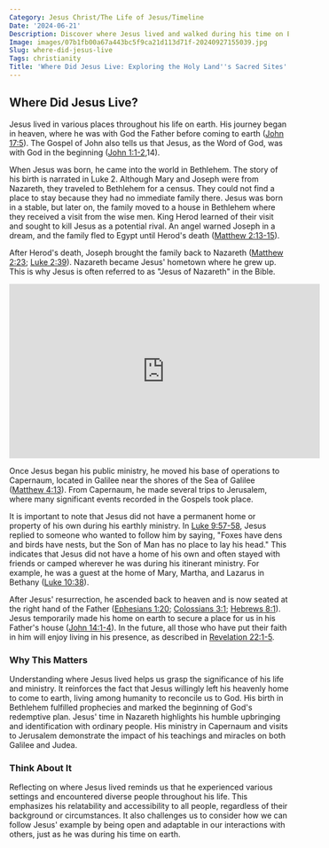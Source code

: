 ```yaml
---
Category: Jesus Christ/The Life of Jesus/Timeline
Date: '2024-06-21'
Description: Discover where Jesus lived and walked during his time on Earth. Explore the historical locations associated with his life and teachings in this insightful article.
Image: images/07b1fb00a67a443bc5f9ca21d113d71f-20240927155039.jpg
Slug: where-did-jesus-live
Tags: christianity
Title: 'Where Did Jesus Live: Exploring the Holy Land''s Sacred Sites'
---
```


## Where Did Jesus Live?

Jesus lived in various places throughout his life on earth. His journey began in heaven, where he was with God the Father before coming to earth ([John 17:5](https://www.bibleref.com/John/17/John-17-5.html)). The Gospel of John also tells us that Jesus, as the Word of God, was with God in the beginning ([John 1:1-2](https://www.bibleref.com/John/1/John-1-1.html),14).

When Jesus was born, he came into the world in Bethlehem. The story of his birth is narrated in Luke 2. Although Mary and Joseph were from Nazareth, they traveled to Bethlehem for a census. They could not find a place to stay because they had no immediate family there. Jesus was born in a stable, but later on, the family moved to a house in Bethlehem where they received a visit from the wise men. King Herod learned of their visit and sought to kill Jesus as a potential rival. An angel warned Joseph in a dream, and the family fled to Egypt until Herod's death ([Matthew 2:13-15](https://www.bibleref.com/Matthew/2/Matthew-2-13.html)).

After Herod's death, Joseph brought the family back to Nazareth ([Matthew 2:23](https://www.bibleref.com/Matthew/2/Matthew-2-23.html); [Luke 2:39](https://www.bibleref.com/Luke/2/Luke-2-39.html)). Nazareth became Jesus' hometown where he grew up. This is why Jesus is often referred to as "Jesus of Nazareth" in the Bible.


<iframe width="560" height="315" src="https://www.youtube.com/embed/nKIeZoOqkV4" frameborder="0" allow="autoplay; encrypted-media" allowfullscreen></iframe>


Once Jesus began his public ministry, he moved his base of operations to Capernaum, located in Galilee near the shores of the Sea of Galilee ([Matthew 4:13](https://www.bibleref.com/Matthew/4/Matthew-4-13.html)). From Capernaum, he made several trips to Jerusalem, where many significant events recorded in the Gospels took place.

It is important to note that Jesus did not have a permanent home or property of his own during his earthly ministry. In [Luke 9:57-58](https://www.bibleref.com/Luke/9/Luke-9-57.html), Jesus replied to someone who wanted to follow him by saying, "Foxes have dens and birds have nests, but the Son of Man has no place to lay his head." This indicates that Jesus did not have a home of his own and often stayed with friends or camped wherever he was during his itinerant ministry. For example, he was a guest at the home of Mary, Martha, and Lazarus in Bethany ([Luke 10:38](https://www.bibleref.com/Luke/10/Luke-10-38.html)).

After Jesus' resurrection, he ascended back to heaven and is now seated at the right hand of the Father ([Ephesians 1:20](https://www.bibleref.com/Ephesians/1/Ephesians-1-20.html); [Colossians 3:1](https://www.bibleref.com/Colossians/3/Colossians-3-1.html); [Hebrews 8:1](https://www.bibleref.com/Hebrews/8/Hebrews-8-1.html)). Jesus temporarily made his home on earth to secure a place for us in his Father's house ([John 14:1-4](https://www.bibleref.com/John/14/John-14-1.html)). In the future, all those who have put their faith in him will enjoy living in his presence, as described in [Revelation 22:1-5](https://www.bibleref.com/Revelation/22/Revelation-22-1.html).

### Why This Matters

Understanding where Jesus lived helps us grasp the significance of his life and ministry. It reinforces the fact that Jesus willingly left his heavenly home to come to earth, living among humanity to reconcile us to God. His birth in Bethlehem fulfilled prophecies and marked the beginning of God's redemptive plan. Jesus' time in Nazareth highlights his humble upbringing and identification with ordinary people. His ministry in Capernaum and visits to Jerusalem demonstrate the impact of his teachings and miracles on both Galilee and Judea.

### Think About It

Reflecting on where Jesus lived reminds us that he experienced various settings and encountered diverse people throughout his life. This emphasizes his relatability and accessibility to all people, regardless of their background or circumstances. It also challenges us to consider how we can follow Jesus' example by being open and adaptable in our interactions with others, just as he was during his time on earth.